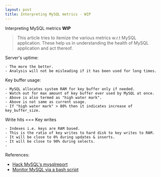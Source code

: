 ```yaml
---
layout: post
title: Interpreting MySQL metrics - WIP
---
```


Interpreting MySQL metrics **WIP**

> This article tries to itemize the various metrics w.r.t MySQL application.
> These help us in understanding the health of MySQL application and act thereof.

Server's uptime:

```
- The more the better.
- Analysis will not be misleading if it has been used for long times.
```

Key buffer usage:

```
- MySQL allocates system RAM for key buffer only if needed.
- Watch out for max amount of key buffer ever used by MySQL at once.
- Above is also termed as "high water mark".
- Above is not same as current usage.
- If "high water mark" > 80% then it indicates increase of key_buffer_size.
```

Write hits === Key writes

```
- Indexes i.e. keys are RAM based.
- This is the ratio of key writes to hard disk to key writes to RAM.
- It will be close to 0% during updates & inserts.
- It will be close to 90% during selects.
-
```


References:

- [Hack MySQL's mysqlreport](http://hackmysql.com/mysqlreport)
- [Monitor MySQL via a bash script](http://www.itchyninja.com/mysql-health-check-script/)
